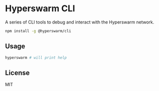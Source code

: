 # Hyperswarm CLI

A series of CLI tools to debug and interact with the Hyperswarm network.

```sh
npm install -g @hyperswarm/cli
```

## Usage

```sh
hyperswarm # will print help
```

## License

MIT

